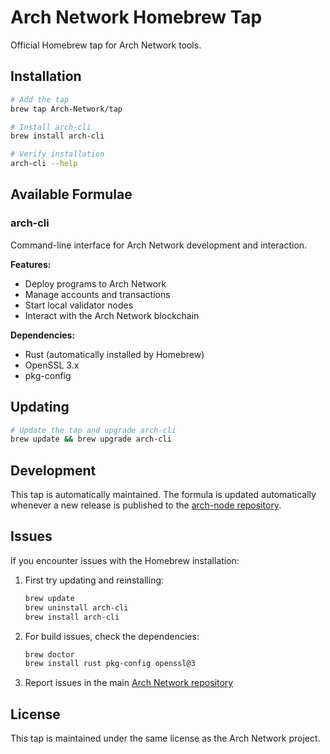 # Arch Network Homebrew Tap

Official Homebrew tap for Arch Network tools.

## Installation

```bash
# Add the tap
brew tap Arch-Network/tap

# Install arch-cli
brew install arch-cli

# Verify installation
arch-cli --help
```

## Available Formulae

### arch-cli

Command-line interface for Arch Network development and interaction.

**Features:**
- Deploy programs to Arch Network
- Manage accounts and transactions
- Start local validator nodes
- Interact with the Arch Network blockchain

**Dependencies:**
- Rust (automatically installed by Homebrew)
- OpenSSL 3.x
- pkg-config

## Updating

```bash
# Update the tap and upgrade arch-cli
brew update && brew upgrade arch-cli
```

## Development

This tap is automatically maintained. The formula is updated automatically whenever a new release is published to the [arch-node repository](https://github.com/Arch-Network/arch-node).

## Issues

If you encounter issues with the Homebrew installation:

1. First try updating and reinstalling:
   ```bash
   brew update
   brew uninstall arch-cli
   brew install arch-cli
   ```

2. For build issues, check the dependencies:
   ```bash
   brew doctor
   brew install rust pkg-config openssl@3
   ```

3. Report issues in the main [Arch Network repository](https://github.com/Arch-Network/arch-node/issues)

## License

This tap is maintained under the same license as the Arch Network project. 